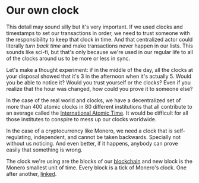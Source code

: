 # Our own clock

This detail may sound silly but it's very important. If we used clocks and timestamps to set our transactions in order, we need to trust someone with the responsibility to keep that clock in time. And that centralized actor could literally *turn back time* and make transactions never happen in our lists. This sounds like sci-fi, but that's only because we're used in our regular life to all of the clocks around us to be more or less in sync.

Let's make a thought experiment: if in the middle of the day, all the clocks at your disposal showed that it's 3 in the afternoon when it's actually 5. Would you be able to notice it? Would you trust yourself or the clocks? Even if you realize that the hour was changed, how could you prove it to someone else?

In the case of the real world and clocks, we have a decentralized set of more than 400 atomic clocks in 80 different institutions that all contribute to an average called the [International Atomic Time](https://en.wikipedia.org/wiki/International_Atomic_Time). It would be difficult for all those institutes to conspire to mess up our clocks worldwide.

In the case of a cryptocurrency like Monero, we need a clock that is self-regulating, independent, and cannot be taken backwards. Specially not without us noticing. And even better, if it happens, anybody can prove easily that something is wrong.

The clock we're using are the blocks of our [blockchain](2.11-blockchain.md) and new block is the Monero smallest unit of time. Every block is a tick of Monero's clock. One after another, [linked](2.13-nonces.md).